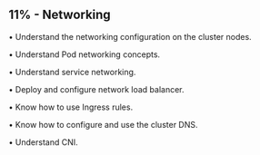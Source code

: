 
## 11% - Networking

• Understand the networking configuration
on the cluster nodes.

• Understand Pod networking concepts.

• Understand service networking.

• Deploy and configure network load balancer.

• Know how to use Ingress rules.

• Know how to configure and use the
cluster DNS.

• Understand CNI.
